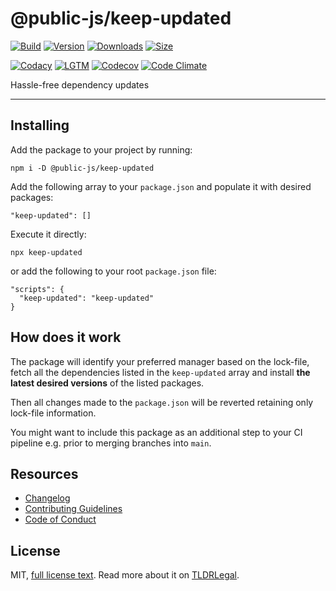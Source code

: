 # @public-js/keep-updated

[![Build](https://github.com/public-js/keep-updated/actions/workflows/build.yml/badge.svg?branch=main)](https://github.com/public-js/keep-updated/actions/workflows/build.yml)
[![Version](https://img.shields.io/npm/v/@public-js/keep-updated?style=flat)](https://www.npmjs.com/package/@public-js/keep-updated)
[![Downloads](https://img.shields.io/npm/dw/@public-js/keep-updated?style=flat)](https://www.npmjs.com/package/@public-js/keep-updated)
[![Size](https://packagephobia.com/badge?p=@public-js/keep-updated)](https://packagephobia.com/result?p=@public-js/keep-updated)

[![Codacy](https://app.codacy.com/project/badge/Grade/fd9ab5088d3442af87a0f335688094fe)](https://www.codacy.com/gh/public-js/keep-updated/dashboard)
[![LGTM](https://img.shields.io/lgtm/grade/javascript/g/public-js/keep-updated?logo=lgtm)](https://lgtm.com/projects/g/public-js/keep-updated/context:javascript)
[![Codecov](https://codecov.io/gh/public-js/keep-updated/branch/main/graph/badge.svg?token=BbVsomZtwx)](https://codecov.io/gh/public-js/keep-updated)
[![Code Climate](https://api.codeclimate.com/v1/badges/5d950db51954705b1ca3/maintainability)](https://codeclimate.com/github/public-js/keep-updated/maintainability)

Hassle-free dependency updates

---

## Installing

Add the package to your project by running:

```shell
npm i -D @public-js/keep-updated
```

Add the following array to your `package.json` and populate it with desired packages:

```
"keep-updated": []
```

Execute it directly:

```shell
npx keep-updated
```

or add the following to your root `package.json` file:

```
"scripts": {
  "keep-updated": "keep-updated"
}
```

## How does it work

The package will identify your preferred manager based on the lock-file,
fetch all the dependencies listed in the `keep-updated` array and install
**the latest desired versions** of the listed packages.

Then all changes made to the `package.json` will be reverted retaining only lock-file
information.

You might want to include this package as an additional step to your CI pipeline
e.g. prior to merging branches into `main`.

## Resources

- [Changelog](CHANGELOG.md)
- [Contributing Guidelines](CONTRIBUTING.md)
- [Code of Conduct](CODE_OF_CONDUCT.md)

## License

MIT, [full license text](LICENSE).
Read more about it on [TLDRLegal](https://www.tldrlegal.com/l/mit).
